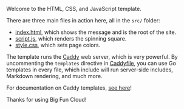Welcome to the HTML, CSS, and JavaScript template.

There are three main files in action here, all in the `src/` folder:

- [index.html](src/index.html), which shows the message and is the root of the site.
- [script.js](src/script.js), which renders the spinning square.
- [style.css](src/style.css), which sets page colors.

The template runs the [Caddy](https://caddyserver.com/) web server,
which is very powerful. By uncommenting the `templates` directive
in [Caddyfile](Caddyfile#L5), you can use Go templates in every file,
which include will run server-side includes, Markdown rendering, and much more.

For documentation on Caddy templates, [see here](https://caddyserver.com/docs/modules/http.handlers.templates#docs)!

Thanks for using Big Fun Cloud!